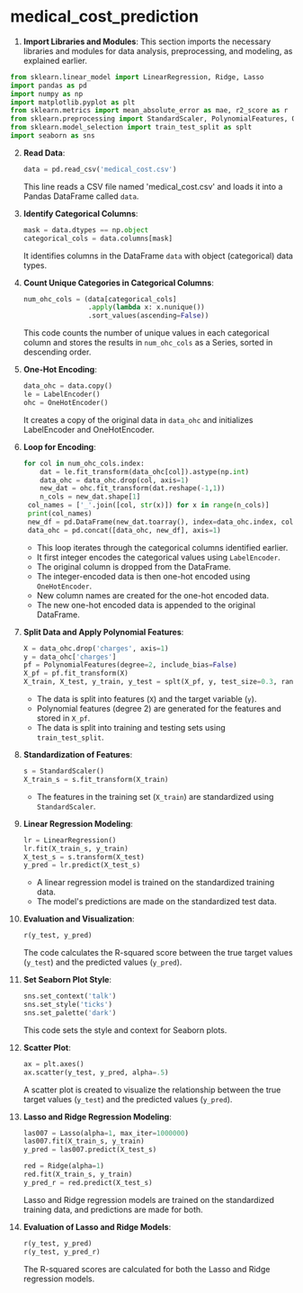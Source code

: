 # medical_cost_prediction
1. **Import Libraries and Modules**: This section imports the necessary libraries and modules for data analysis, preprocessing, and modeling, as explained earlier.
```python
from sklearn.linear_model import LinearRegression, Ridge, Lasso
import pandas as pd
import numpy as np
import matplotlib.pyplot as plt
from sklearn.metrics import mean_absolute_error as mae, r2_score as r
from sklearn.preprocessing import StandardScaler, PolynomialFeatures, OneHotEncoder, LabelEncoder
from sklearn.model_selection import train_test_split as splt
import seaborn as sns
```
2. **Read Data**:
   ```python
   data = pd.read_csv('medical_cost.csv')
   ```
   This line reads a CSV file named 'medical_cost.csv' and loads it into a Pandas DataFrame called `data`.

3. **Identify Categorical Columns**:
   ```python
   mask = data.dtypes == np.object
   categorical_cols = data.columns[mask]
   ```
   It identifies columns in the DataFrame `data` with object (categorical) data types.

4. **Count Unique Categories in Categorical Columns**:
   ```python
   num_ohc_cols = (data[categorical_cols]
                   .apply(lambda x: x.nunique())
                   .sort_values(ascending=False))
   ```
   This code counts the number of unique values in each categorical column and stores the results in `num_ohc_cols` as a Series, sorted in descending order.

5. **One-Hot Encoding**:
   ```python
   data_ohc = data.copy()
   le = LabelEncoder()
   ohc = OneHotEncoder()
   ```
   It creates a copy of the original data in `data_ohc` and initializes LabelEncoder and OneHotEncoder.

6. **Loop for Encoding**:
   ```python
   for col in num_ohc_cols.index:
       dat = le.fit_transform(data_ohc[col]).astype(np.int)
       data_ohc = data_ohc.drop(col, axis=1)
       new_dat = ohc.fit_transform(dat.reshape(-1,1))
       n_cols = new_dat.shape[1]
    col_names = ['_'.join([col, str(x)]) for x in range(n_cols)]
    print(col_names)
    new_df = pd.DataFrame(new_dat.toarray(), index=data_ohc.index, columns=col_names)
    data_ohc = pd.concat([data_ohc, new_df], axis=1)
   ```
   - This loop iterates through the categorical columns identified earlier.
   - It first integer encodes the categorical values using `LabelEncoder`.
   - The original column is dropped from the DataFrame.
   - The integer-encoded data is then one-hot encoded using `OneHotEncoder`.
   - New column names are created for the one-hot encoded data.
   - The new one-hot encoded data is appended to the original DataFrame.

7. **Split Data and Apply Polynomial Features**:
   ```python
   X = data_ohc.drop('charges', axis=1)
   y = data_ohc['charges']
   pf = PolynomialFeatures(degree=2, include_bias=False)
   X_pf = pf.fit_transform(X)
   X_train, X_test, y_train, y_test = splt(X_pf, y, test_size=0.3, random_state=42)
   ```
   - The data is split into features (`X`) and the target variable (`y`).
   - Polynomial features (degree 2) are generated for the features and stored in `X_pf`.
   - The data is split into training and testing sets using `train_test_split`.

8. **Standardization of Features**:
   ```python
   s = StandardScaler()
   X_train_s = s.fit_transform(X_train)
   ```
   - The features in the training set (`X_train`) are standardized using `StandardScaler`.

9. **Linear Regression Modeling**:
   ```python
   lr = LinearRegression()
   lr.fit(X_train_s, y_train)
   X_test_s = s.transform(X_test)
   y_pred = lr.predict(X_test_s)
   ```
   - A linear regression model is trained on the standardized training data.
   - The model's predictions are made on the standardized test data.

10. **Evaluation and Visualization**:
    ```python
    r(y_test, y_pred)
    ```
    The code calculates the R-squared score between the true target values (`y_test`) and the predicted values (`y_pred`).

11. **Set Seaborn Plot Style**:
    ```python
    sns.set_context('talk')
    sns.set_style('ticks')
    sns.set_palette('dark')
    ```
    This code sets the style and context for Seaborn plots.

12. **Scatter Plot**:
    ```python
    ax = plt.axes()
    ax.scatter(y_test, y_pred, alpha=.5)
    ```
    A scatter plot is created to visualize the relationship between the true target values (`y_test`) and the predicted values (`y_pred`).

13. **Lasso and Ridge Regression Modeling**:
    ```python
    las007 = Lasso(alpha=1, max_iter=1000000)
    las007.fit(X_train_s, y_train)
    y_pred = las007.predict(X_test_s)

    red = Ridge(alpha=1)
    red.fit(X_train_s, y_train)
    y_pred_r = red.predict(X_test_s)
    ```
    Lasso and Ridge regression models are trained on the standardized training data, and predictions are made for both.

14. **Evaluation of Lasso and Ridge Models**:
    ```python
    r(y_test, y_pred)
    r(y_test, y_pred_r)
    ```
    The R-squared scores are calculated for both the Lasso and Ridge regression models.
